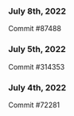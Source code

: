 ### July 8th, 2022

Commit #87488

### July 5th, 2022

Commit #314353


### July 4th, 2022

Commit #72281
